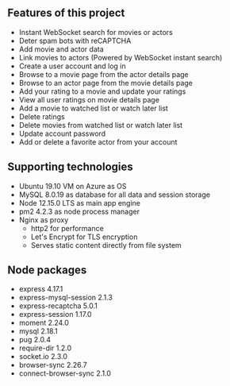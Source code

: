 ## Features of this project 
* Instant WebSocket search for movies or actors
* Deter spam bots with reCAPTCHA
* Add movie and actor data
* Link movies to actors (Powered by WebSocket instant search)
* Create a user account and log in
* Browse to a movie page from the actor details page
* Browse to an actor page from the movie details page
* Add your rating to a movie and update your ratings
* View all user ratings on movie details page
* Add a movie to watched list or watch later list
* Delete ratings
* Delete movies from watched list or watch later list
* Update account password
* Add or delete a favorite actor from your account
## Supporting technologies
* Ubuntu 19.10 VM on Azure as OS
* MySQL 8.0.19 as database for all data and session storage
* Node 12.15.0 LTS as main app engine
* pm2 4.2.3 as node process manager
* Nginx as proxy
    - http2 for performance
    - Let's Encrypt for TLS encryption
    - Serves static content directly from file system
## Node packages
* express 4.17.1
* express-mysql-session 2.1.3
* express-recaptcha 5.0.1
* express-session 1.17.0
* moment 2.24.0
* mysql 2.18.1
* pug 2.0.4
* require-dir 1.2.0
* socket.io 2.3.0
* browser-sync 2.26.7
* connect-browser-sync 2.1.0

